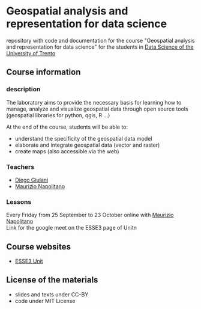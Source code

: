 # Geospatial analysis and representation for data science
repository with code and documentation for the course "Geospatial analysis and representation for data science" for the students in [Data Science of the University of Trento](https://international.unitn.it/maths/master-in-data-science)

## Course information
### description
The laboratory aims to provide the necessary basis for learning how to manage, analyze and visualize geospatial data through open source tools (geospatial libraries for python, qgis, R ...)

At the end of the course, students will be able to:
- understand the specificity of the geospatial data model
- elaborate and integrate geospatial data (vector and raster)
- create maps (also accessible via the web)

### Teachers
- [Diego Giulani](https://webapps.unitn.it/du/en/Persona/PER0020867/Didattica)
- [Maurizio Napolitano](http://gitub.com/napo)

### Lessons
Every Friday from 25 September to 23 October online with [Maurizio Napolitano](http://gitub.com/napo)<br/>
Link for the google meet on the ESSE3 page of Unitn

## Course websites
- [ESSE3 Unit](https://www.esse3.unitn.it/Guide/PaginaADContest.do?ad_cont_id=10692*94842*2020*2018*9999)

## License of the materials
- slides and texts under CC-BY
- code under MIT License
